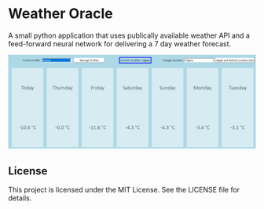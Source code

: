 # Weather Oracle

A small python application that uses publically available weather API and a feed-forward neural network for delivering a 7 day weather forecast.

![screenshot](https://github.com/ryu57/weatheroracle/blob/main/screenshot.png?raw=true)
## License

This project is licensed under the MIT License. See the LICENSE file for details.